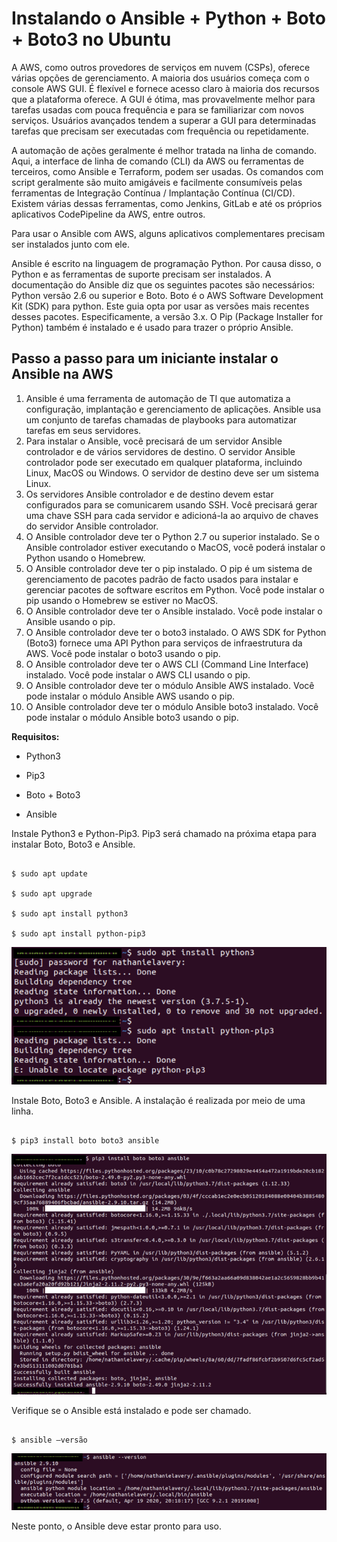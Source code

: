 Instalando o Ansible + Python + Boto + Boto3 no Ubuntu
==========================================================================================================================================

A AWS, como outros provedores de serviços em nuvem (CSPs), oferece várias opções de gerenciamento. A maioria dos usuários começa com o console AWS GUI. É flexível e fornece acesso claro à maioria dos recursos que a plataforma oferece. A GUI é ótima, mas provavelmente melhor para tarefas usadas com pouca frequência e para se familiarizar com novos serviços. Usuários avançados tendem a superar a GUI para determinadas tarefas que precisam ser executadas com frequência ou repetidamente.

A automação de ações geralmente é melhor tratada na linha de comando. Aqui, a interface de linha de comando (CLI) da AWS ou ferramentas de terceiros, como Ansible e Terraform, podem ser usadas. Os comandos com script geralmente são muito amigáveis e facilmente consumíveis pelas ferramentas de Integração Contínua / Implantação Contínua (CI/CD). Existem várias dessas ferramentas, como Jenkins, GitLab e até os próprios aplicativos CodePipeline da AWS, entre outros.

Para usar o Ansible com AWS, alguns aplicativos complementares precisam ser instalados junto com ele.

Ansible é escrito na linguagem de programação Python. Por causa disso, o Python e as ferramentas de suporte precisam ser instalados. A documentação do Ansible diz que os seguintes pacotes são necessários: Python versão 2.6 ou superior e Boto. Boto é o AWS Software Development Kit (SDK) para python. Este guia opta por usar as versões mais recentes desses pacotes. Especificamente, a versão 3.x. O Pip (Package Installer for Python) também é instalado e é usado para trazer o próprio Ansible.

**Passo a passo para um iniciante instalar o Ansible na AWS**
--------------------------------------------------------------

1.  Ansible é uma ferramenta de automação de TI que automatiza a configuração, implantação e gerenciamento de aplicações. Ansible usa um conjunto de tarefas chamadas de playbooks para automatizar tarefas em seus servidores.
2.  Para instalar o Ansible, você precisará de um servidor Ansible controlador e de vários servidores de destino. O servidor Ansible controlador pode ser executado em qualquer plataforma, incluindo Linux, MacOS ou Windows. O servidor de destino deve ser um sistema Linux.
3.  Os servidores Ansible controlador e de destino devem estar configurados para se comunicarem usando SSH. Você precisará gerar uma chave SSH para cada servidor e adicioná-la ao arquivo de chaves do servidor Ansible controlador.
4.  O Ansible controlador deve ter o Python 2.7 ou superior instalado. Se o Ansible controlador estiver executando o MacOS, você poderá instalar o Python usando o Homebrew.
5.  O Ansible controlador deve ter o pip instalado. O pip é um sistema de gerenciamento de pacotes padrão de facto usados para instalar e gerenciar pacotes de software escritos em Python. Você pode instalar o pip usando o Homebrew se estiver no MacOS.
6.  O Ansible controlador deve ter o Ansible instalado. Você pode instalar o Ansible usando o pip.
7.  O Ansible controlador deve ter o boto3 instalado. O AWS SDK for Python (Boto3) fornece uma API Python para serviços de infraestrutura da AWS. Você pode instalar o boto3 usando o pip.
8.  O Ansible controlador deve ter o AWS CLI (Command Line Interface) instalado. Você pode instalar o AWS CLI usando o pip.
9.  O Ansible controlador deve ter o módulo Ansible AWS instalado. Você pode instalar o módulo Ansible AWS usando o pip.
10.  O Ansible controlador deve ter o módulo Ansible boto3 instalado. Você pode instalar o módulo Ansible boto3 usando o pip.

**Requisitos:**

* Python3
    
* Pip3
    
* Boto + Boto3

* Ansible
    

Instale Python3 e Python-Pip3. Pip3 será chamado na próxima etapa para instalar Boto, Boto3 e Ansible.

```console

$ sudo apt update

$ sudo apt upgrade

$ sudo apt install python3

$ sudo apt install python-pip3

```

![Captura de tela do prompt de python.](images/ansible-00-01.png)


Instale Boto, Boto3 e Ansible. A instalação é realizada por meio de uma linha.

```console

$ pip3 install boto boto3 ansible

```
![Captura de tela do prompt de boto.](images/ansible-00-02.png)


Verifique se o Ansible está instalado e pode ser chamado.

```console

$ ansible —versão

```

![Captura de tela do prompt de version.](images/ansible-00-03.png)

Neste ponto, o Ansible deve estar pronto para uso.